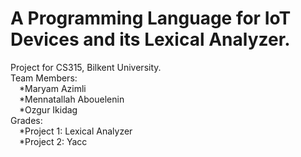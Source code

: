 # A Programming Language for IoT Devices and its Lexical Analyzer. 
Project for CS315, Bilkent University. <br />
Team Members:<br />
  &emsp;*Maryam Azimli<br />
  &emsp;*Mennatallah Abouelenin <br />
  &emsp;*Ozgur Ikidag<br />
Grades:<br />
  &emsp;*Project 1: Lexical Analyzer<br />
  &emsp;*Project 2: Yacc
